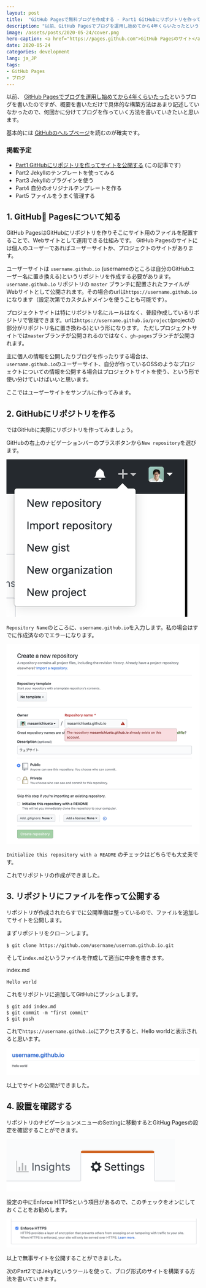 ```yaml
---
layout: post
title:  "GitHub Pagesで無料ブログを作成する - Part1 GitHubにリポジトリを作ってサイトを公開する"
description: "以前、GitHub Pagesでブログを運用し始めてから4年くらいたったというブログを書いたのですが、概要を書いただけで具体的な構築方法はあまり記述していなかったので、何回かに分けてブログを作っていく方法を書いていきたいと思います。"
image: /assets/posts/2020-05-24/cover.png
hero-caption: <a href="https://pages.github.com">GitHub Pagesのサイト</a>よりスクリーンショット
date: 2020-05-24
categories: development
lang: ja_JP
tags:
- GitHub Pages
- ブログ
---
```


以前、 [GitHub Pagesでブログを運用し始めてから4年くらいたった](https://masamichi.me/development/2019/12/14/github-pages-blog.html)というブログを書いたのですが、概要を書いただけで具体的な構築方法はあまり記述していなかったので、何回かに分けてブログを作っていく方法を書いていきたいと思います。

基本的には [GitHubのヘルプページ](https://help.github.com/ja/github/working-with-github-pages/about-github-pages)を読むのが確実です。

### 掲載予定

- [Part1 GitHubにリポジトリを作ってサイトを公開する](https://masamichi.me/development/2020/05/24/github-pages-blog-part1-repository.html) (この記事です)
- Part2 Jekyllのテンプレートを使ってみる
- Part3 Jekyllのプラグインを使う
- Part4 自分のオリジナルテンプレートを作る
- Part5 ファイルをうまく管理する

## 1. GitHub Pagesについて知る

GitHub PagesはGitHubにリポジトリを作りそこにサイト用のファイルを配置することで、Webサイトとして運用できる仕組みです。 GitHub Pagesのサイトには個人のユーザーであればユーザーサイトか、プロジェクトのサイトがあります。

ユーザーサイトは `username.github.io` (usernameのところは自分のGitHubユーザー名に置き換える)というリポジトリを作成する必要があります。 `username.github.io` リポジトリの `master` ブランチに配置されたファイルがWebサイトとして公開されます。その場合のurlは`https://username.github.io`になります（設定次第でカスタムドメインを使うことも可能です）。

プロジェクトサイトは特にリポジトリ名にルールはなく、普段作成しているリポジトリで管理できます。urlは`https://username.github.io/project`(projectの部分がリポジトリ名に置き換わる)という形になります。
ただしプロジェクトサイトでは`master`ブランチが公開されるのではなく、`gh-pages`ブランチが公開されます。

主に個人の情報を公開したりブログを作ったりする場合は、`username.github.io`のユーザーサイト、自分が作っているOSSのようなプロジェクトについての情報を公開する場合はプロジェクトサイトを使う、という形で使い分けていけばいいと思います。

ここではユーザーサイトをサンプルに作ってみます。

## 2. GitHubにリポジトリを作る

ではGitHubに実際にリポジトリを作ってみましょう。

GitHubの右上のナビゲーションバーのプラスボタンから`New repository`を選びます。

![New repository](/assets/posts/2020-05-24/newrepository.png "New repository")

`Repository Name`のところに、`username.github.io`を入力します。私の場合はすでに作成済なのでエラーになります。

![username.github.io](/assets/posts/2020-05-24/input.png "username.github.io")

`Initialize this repository with a README` のチェックはどちらでも大丈夫です。

これでリポジトリの作成ができました。

## 3. リポジトリにファイルを作って公開する

リポジトリが作成されたらすでに公開準備は整っているので、ファイルを追加してサイトを公開します。

まずリポジトリをクローンします。

```
$ git clone https://github.com/username/usernam.github.io.git
```

そして`index.md`というファイルを作成して適当に中身を書きます。

index.md
```
Hello world
```

これをリポジトリに追加してGitHubにプッシュします。

```
$ git add index.md
$ git commit -m "first commit"
$ git push
```

これで`https://username.github.io`にアクセスすると、Hello worldと表示されると思います。

![hello world](/assets/posts/2020-05-24/helloworld.png "hello world")

以上でサイトの公開ができました。

## 4. 設置を確認する

リポジトリのナビゲーションメニューのSettingに移動するとGitHug Pagesの設定を確認することができます。

![settings](/assets/posts/2020-05-24/settings.png "settings")

設定の中にEnforce HTTPSという項目があるので、このチェックをオンにしておくことをお勧めします。

![Enforce HTTPS](/assets/posts/2020-05-24/https.png "Enforce HTTPS")

以上で無事サイトを公開することができました。

次のPart2ではJekyllというツールを使って、ブログ形式のサイトを構築する方法を書いていきます。
